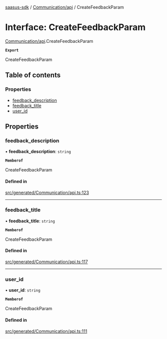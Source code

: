 [saasus-sdk](../README.md) / [Communication/api](../modules/Communication_api.md) / CreateFeedbackParam

# Interface: CreateFeedbackParam

[Communication/api](../modules/Communication_api.md).CreateFeedbackParam

**`Export`**

CreateFeedbackParam

## Table of contents

### Properties

- [feedback\_description](Communication_api.CreateFeedbackParam.md#feedback_description)
- [feedback\_title](Communication_api.CreateFeedbackParam.md#feedback_title)
- [user\_id](Communication_api.CreateFeedbackParam.md#user_id)

## Properties

### feedback\_description

• **feedback\_description**: `string`

**`Memberof`**

CreateFeedbackParam

#### Defined in

[src/generated/Communication/api.ts:123](https://github.com/saasus-platform/saasus-sdk-javascript/blob/997c544/src/generated/Communication/api.ts#L123)

___

### feedback\_title

• **feedback\_title**: `string`

**`Memberof`**

CreateFeedbackParam

#### Defined in

[src/generated/Communication/api.ts:117](https://github.com/saasus-platform/saasus-sdk-javascript/blob/997c544/src/generated/Communication/api.ts#L117)

___

### user\_id

• **user\_id**: `string`

**`Memberof`**

CreateFeedbackParam

#### Defined in

[src/generated/Communication/api.ts:111](https://github.com/saasus-platform/saasus-sdk-javascript/blob/997c544/src/generated/Communication/api.ts#L111)
